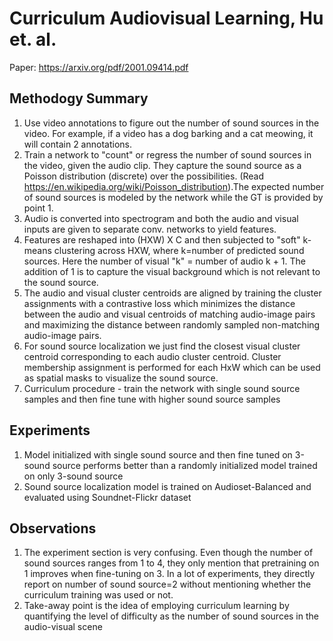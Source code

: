 # Curriculum Audiovisual Learning, Hu et. al.

Paper: https://arxiv.org/pdf/2001.09414.pdf  

## Methodogy Summary
1) Use video annotations to figure out the number of sound sources in the video. For example, if a video has a dog barking and a cat meowing, it will contain 2 annotations.  
2) Train a network to "count" or regress the number of sound sources in the video, given the audio clip. They capture the sound source as a Poisson distribution (discrete) over the possibilities. (Read https://en.wikipedia.org/wiki/Poisson_distribution).The expected number of sound sources is modeled by the network while the GT is provided by point 1.
3) Audio is converted into spectrogram and both the audio and visual inputs are given to separate conv. networks to yield features.
4) Features are reshaped into (HXW) X C and then subjected to "soft" k-means clustering across HXW, where k=number of predicted sound sources. Here the number of visual "k" = number of audio k + 1. The addition of 1 is to capture the visual background which is not relevant to the sound source.
5) The audio and visual cluster centroids are aligned by training the cluster assignments with a contrastive loss which minimizes the distance between the audio and visual centroids of matching audio-image pairs and maximizing the distance between randomly sampled non-matching audio-image pairs.
6) For sound source localization we just find the closest visual cluster centroid corresponding to each audio cluster centroid. Cluster membership assignment is performed for each HxW which can be used as spatial masks to visualize the sound source. 
7) Curriculum procedure - train the network with single sound source samples and then fine tune with higher sound source samples

## Experiments
1) Model initialized with single sound source and then fine tuned on 3-sound source performs better than a randomly initialized model trained on only 3-sound source
2) Sound source localization model is trained on Audioset-Balanced and evaluated using Soundnet-Flickr dataset

## Observations
1) The experiment section is very confusing. Even though the number of sound sources ranges from 1 to 4, they only mention that pretraining on 1 improves when fine-tuning on 3. In a lot of experiments, they directly report on number of sound source=2 without mentioning whether the curriculum training was used or not.
2) Take-away point is the idea of employing curriculum learning by quantifying the level of difficulty as the number of sound sources in the audio-visual scene
